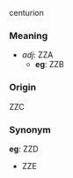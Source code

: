 centurion
### Meaning
+ _adj_: ZZA
	+ __eg__: ZZB

### Origin

ZZC

### Synonym

__eg__: ZZD

+ ZZE


